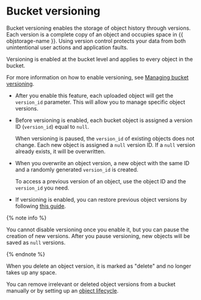 # Bucket versioning

Bucket versioning enables the storage of object history through versions. Each version is a complete copy of an object and occupies space in {{ objstorage-name }}. Using version control protects your data from both unintentional user actions and application faults.

Versioning is enabled at the bucket level and applies to every object in the bucket.

For more information on how to enable versioning, see [Managing bucket versioning](../operations/buckets/versioning.md).

* After you enable this feature, each uploaded object will get the `version_id` parameter. This will allow you to manage specific object versions.
* Before versioning is enabled, each bucket object is assigned a version ID (`version_id`) equal to `null`.

  When versioning is paused, the `version_id` of existing objects does not change. Each new object is assigned a `null` version ID. If a `null` version already exists, it will be overwritten.
* When you overwrite an object version, a new object with the same ID and a randomly generated `version_id` is created.

  To access a previous version of an object, use the object ID and the `version_id` you need.

* If versioning is enabled, you can restore previous object versions by following [this guide](../operations/objects/restore-object-version.md).

{% note info %}

You cannot disable versioning once you enable it, but you can pause the creation of new versions. After you pause versioning, new objects will be saved as `null` versions.

{% endnote %}

When you delete an object version, it is marked as "delete" and no longer takes up any space.

You can remove irrelevant or deleted object versions from a bucket manually or by setting up an [object lifecycle](lifecycles.md).

